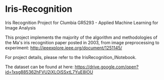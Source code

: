 # Iris-Recognition
Iris Recognition Project for Clumbia GR5293 - Applied Machine Learning for Image Analysis

This project implements the majority of the algorithm and methodologies of the Ma's iris recognition paper posted in 2003, from image preprocessing to experiment:
http://ieeexplore.ieee.org/document/1251145/

For project details, please refer to the IrisRecognition_INotebook.

The dataset can be found at here:
https://drive.google.com/open?id=1xsg885362hFVU2iXLOiSSxtL7YuE8IOU
